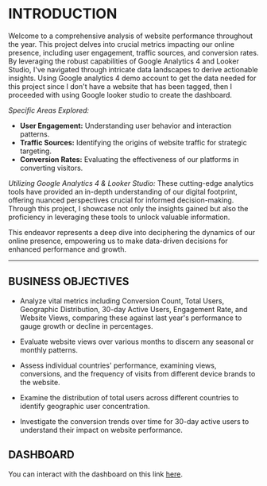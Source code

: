 # INTRODUCTION

Welcome to a comprehensive analysis of website performance throughout the year. This project delves into crucial metrics impacting our online presence, including user engagement, traffic sources, and conversion rates. By leveraging the robust capabilities of Google Analytics 4 and Looker Studio, I've navigated through intricate data landscapes to derive actionable insights. Using Google analytics 4 demo account to get the data needed for this project since I don't have a website that has been tagged, then I proceeded with using Google looker studio to create the dashboard. 

*Specific Areas Explored:*
- **User Engagement:** Understanding user behavior and interaction patterns.
- **Traffic Sources:** Identifying the origins of website traffic for strategic targeting.
- **Conversion Rates:** Evaluating the effectiveness of our platforms in converting visitors.

*Utilizing Google Analytics 4 & Looker Studio:*
These cutting-edge analytics tools have provided an in-depth understanding of our digital footprint, offering nuanced perspectives crucial for informed decision-making. Through this project, I showcase not only the insights gained but also the proficiency in leveraging these tools to unlock valuable information.

This endeavor represents a deep dive into deciphering the dynamics of our online presence, empowering us to make data-driven decisions for enhanced performance and growth.

---


## BUSINESS OBJECTIVES 

- Analyze vital metrics including Conversion Count, Total Users, Geographic Distribution, 30-day Active Users, Engagement Rate, and Website Views, comparing these against last year's performance to gauge growth or decline in percentages.

- Evaluate website views over various months to discern any seasonal or monthly patterns.

- Assess individual countries' performance, examining views, conversions, and the frequency of visits from different device brands to the website.

- Examine the distribution of total users across different countries to identify geographic user concentration.

- Investigate the conversion trends over time for 30-day active users to understand their impact on website performance.


## DASHBOARD

You can interact with the dashboard on this link [here](https://lookerstudio.google.com/s/lekc9aCaCZw). 